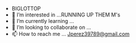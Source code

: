 - BIGLOTTOP
- 👀 I’m interested in ...RUNNING UP THEM M's
- 🌱 I’m currently learning ...
- 💞️ I’m looking to collaborate on ...
- 📫 How to reach me ...
Jperez39789@gmail.com
<!---
JPLOTTO is a ✨ special ✨ repository because its `README.md` (this file) appears on your GitHub profile.
You can click the Preview link to take a look at your changes.
--->
